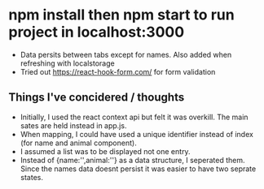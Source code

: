 # npm install then npm start to run project in localhost:3000

- Data persits between tabs except for names. Also added when refreshing with localstorage
- Tried out https://react-hook-form.com/ for form validation

## Things I've concidered / thoughts

- Initially, I used the react context api but felt it was overkill. The main sates are held instead in app.js.
- When mapping, I could have used a unique identifier instead of index (for name and animal component).
- I assumed a list was to be displayed not one entry.
- Instead of {name:'',animal:''} as a data structure, I seperated them. Since the names data doesnt persist it was easier to have two seprate states.
